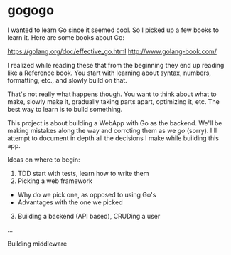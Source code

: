 # gogogo

I wanted to learn Go since it seemed cool. So I picked up a few books to learn it. Here are some books about Go:

https://golang.org/doc/effective_go.html
http://www.golang-book.com/

I realized while reading these that from the beginning they end up reading like a Reference book. You start with learning about syntax, numbers, formatting, etc., and slowly build on that.

That's not really what happens though. You want to think about what to make, slowly make it, gradually taking parts apart, optimizing it, etc. The best way to learn is to build something.

This project is about building a WebApp with Go as the backend. We'll be making mistakes along the way and corrcting them as we *go* (sorry). I'll attempt to document in depth all the decisions I make while building this app.

Ideas on where to begin:
1. TDD start with tests, learn how to write them
2. Picking a web framework
- Why do we pick one, as opposed to using Go's
- Advantages with the one we picked
3. Building a backend (API based), CRUDing a user

...

Building middleware

